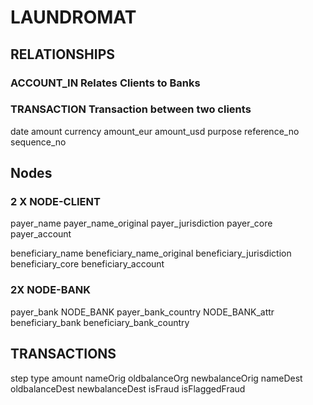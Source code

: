 # LAUNDROMAT
## RELATIONSHIPS
### ACCOUNT_IN Relates Clients to Banks

### TRANSACTION Transaction between two clients
  date
  amount
  currency
  amount_eur
  amount_usd
  purpose
  reference_no
  sequence_no

## Nodes

### 2 X NODE-CLIENT
  payer_name
  payer_name_original
  payer_jurisdiction
  payer_core
  payer_account

  beneficiary_name
  beneficiary_name_original
  beneficiary_jurisdiction
  beneficiary_core
  beneficiary_account


### 2X NODE-BANK
  payer_bank NODE_BANK
  payer_bank_country NODE_BANK_attr
  beneficiary_bank
  beneficiary_bank_country


## TRANSACTIONS
step
type
amount
nameOrig
oldbalanceOrg
newbalanceOrig
nameDest
oldbalanceDest
newbalanceDest
isFraud
isFlaggedFraud
